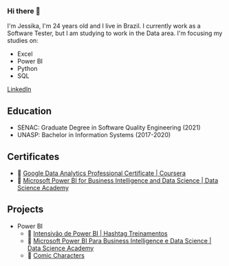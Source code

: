 ### Hi there 👋

I'm Jessika, I'm 24 years old and I live in Brazil. 
I currently work as a Software Tester, but I am studying to work in the Data area.
I'm focusing my studies on:
- Excel
- Power BI
- Python
- SQL

[LinkedIn](https://www.linkedin.com/in/jessikafreire/)


## Education
- SENAC: Graduate Degree in Software Quality Engineering (2021)
- UNASP: Bachelor in Information Systems (2017-2020)

## Certificates
- 🔗 [Google Data Analytics Professional Certificate | Coursera](https://www.credly.com/badges/96e0de1a-942a-4a9b-9944-251d51ccf896/linked_in_profile)
- 🔗 [Microsoft Power BI for Business Intelligence and Data Science | Data Science Academy](https://mycourse.app/nYpVFbB2JpJSVMpj9)


## Projects
- Power BI
  - 🔗 [Intensivão de Power BI | Hashtag Treinamentos](https://github.com/JessikaFreire/Intensivao-de-Power-BI-2023)
  - 🔗 [Microsoft Power BI Para Business Intelligence e Data Science | Data Science Academy](https://github.com/JessikaFreire/Data-Science-Academy-Power-BI)
  - 🔗 [Comic Characters](https://github.com/JessikaFreire/Comic-Characters)
